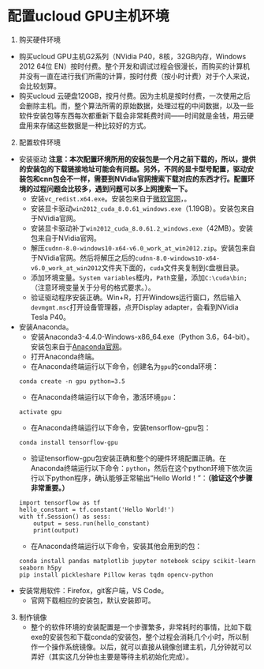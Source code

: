 # 配置ucloud GPU主机环境

1. 购买硬件环境
- 购买ucloud GPU主机G2系列（NVidia P40，8核，32GB内存，Windows 2012 64位 EN）按时付费。整个开发和调试过程会很漫长，而购买的计算机并没有一直在进行我们所需的计算，按时付费（按小时计费）对于个人来说，会比较划算。
- 购买ucloud 云硬盘120GB，按月付费。因为主机是按时付费，一次使用之后会删除主机。而，整个算法所需的原始数据，处理过程的中间数据，以及一些软件安装包等东西每次都重新下载会非常耗费时间——时间就是金钱，用云硬盘用来存储这些数据是一种比较好的方式。
2. 配置软件环境
- 安装驱动
**注意：本次配置环境所用的安装包是一个月之前下载的，所以，提供的安装包的下载链接地址可能会有问题。另外，不同的显卡型号配置，驱动安装包和cnn包会不一样，需要到NVidia官网搜索下载对应的东西才行。配置环境的过程问题会比较多，遇到问题可以多上网搜索一下。**
    - 安装```vc_redist.x64.exe```。安装包来自于[微软官网](https://www.microsoft.com/en-us/download/details.aspx?id=48145)，。
    - 安装显卡驱动```win2012_cuda_8.0.61_windows.exe```（1.19GB）。安装包来自于NVidia官网。
    - 安装显卡驱动补丁```win2012_cuda_8.0.61.2_windows.exe```（42MB）。安装包来自于NVidia官网。
    - 解压```cudnn-8.0-windows10-x64-v6.0_work_at_win2012.zip```。安装包来自于NVidia官网。然后将解压之后的```cudnn-8.0-windows10-x64-v6.0_work_at_win2012```文件夹下面的，```cuda```文件夹复制到```C```盘根目录。
    - 添加环境变量。```System variables```框内，```Path```变量，添加```C:\cuda\bin;```（注意环境变量关于分号的格式要求。）。
    - 验证驱动程序安装正确。Win+R，打开Windows运行窗口，然后输入```devmgmt.msc```打开设备管理器，点开Display adapter，会看到NVidia Tesla P40。
- 安装Anaconda。
    - 安装Anaconda3-4.4.0-Windows-x86_64.exe（Python 3.6，64-bit）。安装包来自于[Anaconda官网](https://www.anaconda.com/download/)。
    - 打开Anaconda终端。
    - 在Anaconda终端运行以下命令，创建名为```gpu```的conda环境：
    ```
    conda create -n gpu python=3.5
    ```
    - 在Anaconda终端运行以下命令，激活环境```gpu```：
    ```
    activate gpu
    ```
    - 在Anaconda终端运行以下命令，安装tensorflow-gpu包：
    ```
    conda install tensorflow-gpu
    ```
    - 验证tensorflow-gpu包安装正确和整个的硬件环境配置正确。在Anaconda终端运行以下命令：```python```，然后在这个python环境下依次运行以下python程序，确认能够正常输出“Hello World！”：**（验证这个步骤非常重要。）**
    ```
    import tensorflow as tf
    hello_constant = tf.constant('Hello World!')
    with tf.Session() as sess:
        output = sess.run(hello_constant)
        print(output)
    ```
    - 在Anaconda终端运行以下命令，安装其他会用到的包：
    ```
    conda install pandas matplotlib jupyter notebook scipy scikit-learn seaborn h5py
    pip install pickleshare Pillow keras tqdm opencv-python
    ```
- 安装常用软件：Firefox，git客户端，VS Code。
    - 官网下载相应的安装包，默认安装即可。
3. 制作镜像
    - 整个的软件环境的安装配置是一个步骤繁多，非常耗时的事情，比如下载exe的安装包和下载conda的安装包，整个过程会消耗几个小时，所以制作一个操作系统镜像。以后，就可以直接从镜像创建主机，几分钟就可以弄好（其实这几分钟也主要是等待主机初始化完成）。

